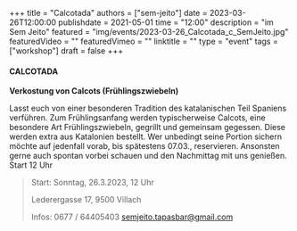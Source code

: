 +++
title = "Calcotada"
authors = ["sem-jeito"]
date = 2023-03-26T12:00:00
publishdate = 2021-05-01
time = "12:00"
description = "im Sem Jeito"
featured = "img/events/2023-03-26_Calcotada_c_SemJeito.jpg"
featuredVideo = ""
featuredVimeo = ""
linktitle = ""
type = "event"
tags = ["workshop"]
draft = false
+++

#### CALCOTADA

**Verkostung von Calcots (Frühlingszwiebeln)**

Lasst euch von einer besonderen Tradition des katalanischen Teil Spaniens verführen. Zum Frühlingsanfang werden typischerweise Calcots, eine besondere Art Frühlingszwiebeln, gegrillt und gemeinsam gegessen. Diese werden extra aus Katalonien bestellt.  Wer unbedingt seine Portion sichern möchte auf jedenfall vorab, bis spätestens 07.03., reservieren.  Ansonsten gerne auch spontan vorbei schauen und den Nachmittag mit uns genießen. 
Start 12 Uhr

>Start: Sonntag, 26.3.2023, 12 Uhr
>
>Lederergasse 17, 9500 Villach
>
>Infos: 0677 / 64405403 semjeito.tapasbar@gmail.com
